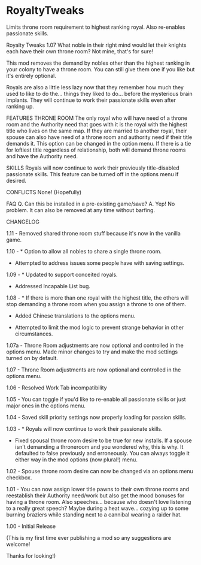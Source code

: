 # RoyaltyTweaks

Limits throne room requirement to highest ranking royal. Also re-enables passionate skills.

Royalty Tweaks 1.07
What noble in their right mind would let their knights each have their own throne room? Not mine, that's for sure!

This mod removes the demand by nobles other than the highest ranking in your colony to have a throne room. You can still give them one if you like but it's entirely optional.

Royals are also a little less lazy now that they remember how much they used to like to do the... things they liked to do... before the mysterious brain implants. They will continue to work their passionate skills even after ranking up.

FEATURES
THRONE ROOM
The only royal who will have need of a throne room and the Authority need that goes with it is the royal with the highest title who lives on the same map.
If they are married to another royal, their spouse can also have need of a throne room and authority need if their title demands it. This option can be changed in the option menu.
If there is a tie for loftiest title regardless of relationship, both will demand throne rooms and have the Authority need.

SKILLS
Royals will now continue to work their previously title-disabled passionate skills. This feature can be turned off in the options menu if desired.

CONFLICTS
None! (Hopefully)

FAQ
Q. Can this be installed in a pre-existing game/save?
A. Yep! No problem. It can also be removed at any time without barfing.


CHANGELOG

1.11 - Removed shared throne room stuff because it's now in the vanilla game.

1.10 - * Option to allow all nobles to share a single throne room.

* Attempted to address issues some people have with saving settings.

1.09 - * Updated to support conceited royals.

* Addressed Incapable List bug.

1.08 - * If there is more than one royal with the highest title, the others will stop demanding a throne room when you assign a throne to one of them.

* Added Chinese translations to the options menu.

* Attempted to limit the mod logic to prevent strange behavior in other circumstances.

1.07a - Throne Room adjustments are now optional and controlled in the options menu. Made minor changes to try and make the mod settings turned on by default.

1.07 - Throne Room adjustments are now optional and controlled in the options menu.

1.06 - Resolved Work Tab incompatibility

1.05 - You can toggle if you'd like to re-enable all passionate skills or just major ones in the options menu.

1.04 - Saved skill priority settings now properly loading for passion skills.

1.03 - * Royals will now continue to work their passionate skills.
* Fixed spousal throne room desire to be true for new installs. If a spouse isn't demanding a throneroom and you wondered why, this is why. It defaulted to false previously and erroneously. You can always toggle it either way in the mod options (now plural!) menu.

1.02 - Spouse throne room desire can now be changed via an options menu checkbox.

1.01 - You can now assign lower title pawns to their own throne rooms and reestablish their Authority need/work but also get the mood bonuses for having a throne room. Also speeches... because who doesn't love listening to a really great speech? Maybe during a heat wave... cozying up to some burning braziers while standing next to a cannibal wearing a raider hat.

1.00 - Initial Release

(This is my first time ever publishing a mod so any suggestions are welcome!

Thanks for looking!)
